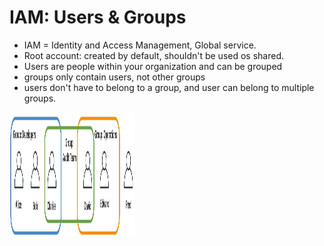 # IAM: Users & Groups
- IAM = Identity and Access Management, Global service.
- Root account: created by default, shouldn't be used os shared.
- Users are people within your organization and can be grouped
- groups only contain users, not other groups
- users don't have to belong to a group, and user can belong to multiple groups.


<img src="https://github.com/amaurybsouza/aws-solutions-architect-associate/blob/main/images/aws1.png" width="200" height="200"/>